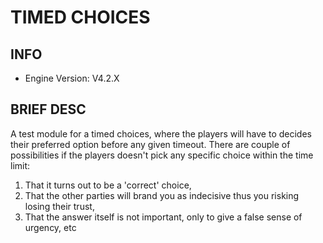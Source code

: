 # TIMED CHOICES
## INFO
* Engine Version: V4.2.X

## BRIEF DESC
A test module for a timed choices, where the players will have to decides their preferred option before any given timeout. There are couple of possibilities if the players doesn't pick any specific choice within the time limit:
1. That it turns out to be a 'correct' choice,
2. That the other parties will brand you as indecisive thus you risking losing their trust,
3. That the answer itself is not important, only to give a false sense of urgency, etc